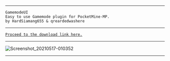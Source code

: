 
---

 `GamemodeUI`<br />
   `Easy to use Gamemode plugin for PocketMine-MP.`<br />
    `by HardSiamang655 & qreardedwashere`

---

[`Proceed to the download link here.`]()

---

   ![Screenshot_20210517-010352](https://user-images.githubusercontent.com/78941156/118414549-eefbaa00-b6ad-11eb-913a-35de9d93a05b.png)


---
